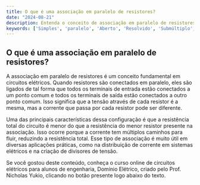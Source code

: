 ```yaml
---
title: O que é uma associação em paralelo de resistores?
date: "2024-08-21"
description: Entenda o conceito de associação em paralelo de resistores e sua importância em circuitos elétricos.
keywords: ['Simples', 'paralelo', 'Aberto', 'Resolvido', 'Submúltiplo', 'Associação', 'Elemento']
---
```


## O que é uma associação em paralelo de resistores?

A associação em paralelo de resistores é um conceito fundamental em circuitos elétricos. Quando resistores são conectados em paralelo, eles são ligados de tal forma que todos os terminais de entrada estão conectados a um ponto comum e todos os terminais de saída estão conectados a outro ponto comum. Isso significa que a tensão através de cada resistor é a mesma, mas a corrente que passa por cada resistor pode ser diferente.

Uma das principais características dessa configuração é que a resistência total do circuito é menor do que a resistência do menor resistor presente na associação. Isso ocorre porque a corrente tem múltiplos caminhos para fluir, reduzindo a resistência total. Esse tipo de associação é muito útil em diversas aplicações práticas, como na distribuição de corrente em sistemas elétricos e na criação de divisores de tensão.

Se você gostou deste conteúdo, conheça o curso online de circuitos elétricos para alunos de engenharia, Domínio Elétrico, criado pelo Prof. Nicholas Yukio, clicando no botão presente logo abaixo do texto.